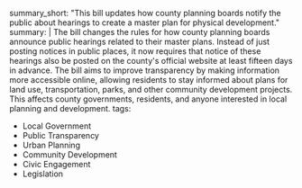 summary_short: "This bill updates how county planning boards notify the public about hearings to create a master plan for physical development."
summary: |
  The bill changes the rules for how county planning boards announce public hearings related to their master plans. Instead of just posting notices in public places, it now requires that notice of these hearings also be posted on the county's official website at least fifteen days in advance. The bill aims to improve transparency by making information more accessible online, allowing residents to stay informed about plans for land use, transportation, parks, and other community development projects. This affects county governments, residents, and anyone interested in local planning and development.
tags:
  - Local Government
  - Public Transparency
  - Urban Planning
  - Community Development
  - Civic Engagement
  - Legislation
